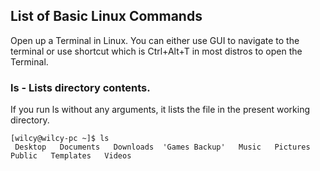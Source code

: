 ## List of Basic Linux Commands
Open up a Terminal in Linux. You can either use GUI to navigate to the terminal or use shortcut which is Ctrl+Alt+T in most distros to open the Terminal.

### ls - Lists directory contents.
If you run ls without any arguments, it lists the file in the present working directory.
```console
[wilcy@wilcy-pc ~]$ ls
 Desktop   Documents   Downloads  'Games Backup'   Music   Pictures   Public   Templates   Videos
```

